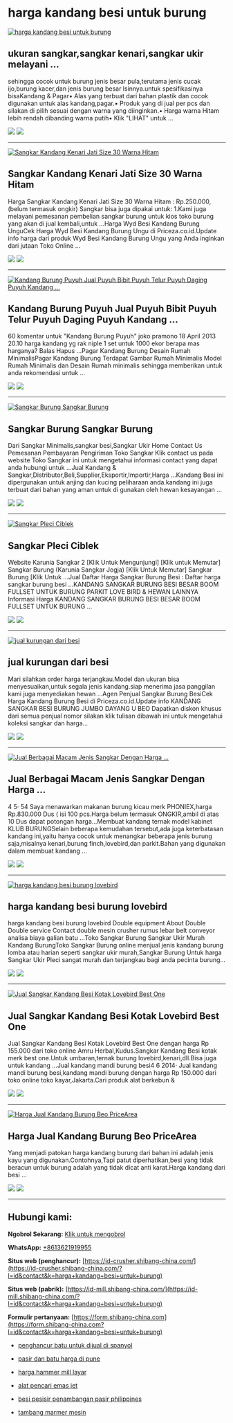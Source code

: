 # harga kandang besi untuk burung

<a href="https://swt.shibang-china.com/?l=id&img&k=harga+kandang+besi+untuk+burung" target="_blank">![harga kandang besi untuk burung](http://static.shibang-china.com/all-800x300/869.jpg)</a>

## ukuran sangkar,sangkar kenari,sangkar ukir melayani …
sehingga cocok untuk burung jenis besar pula,terutama jenis cucak ijo,burung kacer,dan jenis burung besar lsinnya.untuk spesifikasinya bisaKandang & Pagar• Alas yang terbuat dari bahan plastik dan cocok digunakan untuk alas kandang,pagar.• Produk yang di jual per pcs dan silakan di pilih sesuai dengan warna yang diinginkan.• Harga warna Hitam lebih rendah dibanding warna putih• Klik "LIHAT" untuk …


<a href="https://whatsapp.shibangsoft.com/WhatsApp.php" target="_blank" title="WhatsApp">![](http://static.shibang-china.com/icon/whatsapp.png)</a> <a href="https://swt.shibang-china.com/?l=id&icon&k=harga+kandang+besi+untuk+burung" target="_blank">![](http://static.shibang-china.com/icon/chat-id.png)</a>

---

<a href="https://swt.shibang-china.com/?l=id&img&k=harga+kandang+besi+untuk+burung" target="_blank">![Sangkar Kandang Kenari Jati Size 30 Warna Hitam](http://static.shibang-china.com/all-800x300/552.jpg)</a>

## Sangkar Kandang Kenari Jati Size 30 Warna Hitam
Harga Sangkar Kandang Kenari Jati Size 30 Warna Hitam : Rp.250.000, (belum termasuk ongkir) Sangkar bisa juga dipakai untuk: 1.Kami juga melayani pemesanan pembelian sangkar burung untuk kios toko burung yang akan di jual kembali,untuk …Harga Wyd Besi Kandang Burung UnguCek Harga Wyd Besi Kandang Burung Ungu di Priceza.co.id.Update info harga dari produk Wyd Besi Kandang Burung Ungu yang Anda inginkan dari jutaan Toko Online …


<a href="https://whatsapp.shibangsoft.com/WhatsApp.php" target="_blank" title="WhatsApp">![](http://static.shibang-china.com/icon/whatsapp.png)</a> <a href="https://swt.shibang-china.com/?l=id&icon&k=harga+kandang+besi+untuk+burung" target="_blank">![](http://static.shibang-china.com/icon/chat-id.png)</a>

---

<a href="https://swt.shibang-china.com/?l=id&img&k=harga+kandang+besi+untuk+burung" target="_blank">![Kandang Burung Puyuh Jual Puyuh Bibit Puyuh Telur Puyuh Daging Puyuh Kandang …](http://static.shibang-china.com/all-800x300/569.jpg)</a>

## Kandang Burung Puyuh Jual Puyuh Bibit Puyuh Telur Puyuh Daging Puyuh Kandang …
60 komentar untuk "Kandang Burung Puyuh" joko pramono 18 April 2013 20.10 harga kandang yg rak niple 1 set untuk 1000 ekor berapa mas harganya? Balas Hapus …Pagar Kandang Burung Desain Rumah MinimalisPagar Kandang Burung Terdapat Gambar Rumah Minimalis Model Rumah Minimalis dan Desain Rumah minimalis sehingga memberikan untuk anda rekomendasi untuk …


<a href="https://whatsapp.shibangsoft.com/WhatsApp.php" target="_blank" title="WhatsApp">![](http://static.shibang-china.com/icon/whatsapp.png)</a> <a href="https://swt.shibang-china.com/?l=id&icon&k=harga+kandang+besi+untuk+burung" target="_blank">![](http://static.shibang-china.com/icon/chat-id.png)</a>

---

<a href="https://swt.shibang-china.com/?l=id&img&k=harga+kandang+besi+untuk+burung" target="_blank">![Sangkar Burung Sangkar Burung](http://static.shibang-china.com/all-800x300/834.jpg)</a>

## Sangkar Burung Sangkar Burung
Dari Sangkar Minimalis,sangkar besi,Sangkar Ukir Home Contact Us Pemesanan Pembayaran Pengiriman Toko Sangkar Klik contact us pada website Toko Sangkar ini untuk mengetahui informasi contact yang dapat anda hubungi untuk …Jual Kandang & Sangkar,Distributor,Beli,Supplier,Eksportir,Importir,Harga …Kandang Besi ini dipergunakan untuk anjing dan kucing peliharaan anda.kandang ini juga terbuat dari bahan yang aman untuk di gunakan oleh hewan kesayangan …


<a href="https://whatsapp.shibangsoft.com/WhatsApp.php" target="_blank" title="WhatsApp">![](http://static.shibang-china.com/icon/whatsapp.png)</a> <a href="https://swt.shibang-china.com/?l=id&icon&k=harga+kandang+besi+untuk+burung" target="_blank">![](http://static.shibang-china.com/icon/chat-id.png)</a>

---

<a href="https://swt.shibang-china.com/?l=id&img&k=harga+kandang+besi+untuk+burung" target="_blank">![Sangkar Pleci Ciblek](http://static.shibang-china.com/all-800x300/1258.jpg)</a>

## Sangkar Pleci Ciblek
Website Karunia Sangkar 2 [Klik Untuk Mengunjungi] [Klik untuk Memutar] Sangkar Burung (Karunia Sangkar Jogja) [Klik Untuk Memutar] Sangkar Burung [Klik Untuk …Jual Daftar Harga Sangkar Burung Besi : Daftar harga sangkar burung besi …KANDANG SANGKAR BURUNG BESI BESAR BOOM FULLSET UNTUK BURUNG PARKIT LOVE BIRD & HEWAN LAINNYA Informasi Harga KANDANG SANGKAR BURUNG BESI BESAR BOOM FULLSET UNTUK BURUNG …


<a href="https://whatsapp.shibangsoft.com/WhatsApp.php" target="_blank" title="WhatsApp">![](http://static.shibang-china.com/icon/whatsapp.png)</a> <a href="https://swt.shibang-china.com/?l=id&icon&k=harga+kandang+besi+untuk+burung" target="_blank">![](http://static.shibang-china.com/icon/chat-id.png)</a>

---

<a href="https://swt.shibang-china.com/?l=id&img&k=harga+kandang+besi+untuk+burung" target="_blank">![jual kurungan dari besi](http://static.shibang-china.com/all-800x300/42.jpg)</a>

## jual kurungan dari besi
Mari silahkan order harga terjangkau.Model dan ukuran bisa menyesuaikan,untuk segala jenis kandang.siap menerima jasa panggilan kami juga menyediakan hewan …Agen Penjual Sangkar Burung BesiCek Harga Kandang Burung Besi di Priceza.co.id.Update info KANDANG SANGKAR BESI BURUNG JUMBO DAYANG U BEO Dapatkan diskon khusus dari semua penjual nomor silakan klik tulisan dibawah ini untuk mengetahui koleksi sangkar dan harga…


<a href="https://whatsapp.shibangsoft.com/WhatsApp.php" target="_blank" title="WhatsApp">![](http://static.shibang-china.com/icon/whatsapp.png)</a> <a href="https://swt.shibang-china.com/?l=id&icon&k=harga+kandang+besi+untuk+burung" target="_blank">![](http://static.shibang-china.com/icon/chat-id.png)</a>

---

<a href="https://swt.shibang-china.com/?l=id&img&k=harga+kandang+besi+untuk+burung" target="_blank">![Jual Berbagai Macam Jenis Sangkar Dengan Harga …](http://static.shibang-china.com/all-800x300/902.jpg)</a>

## Jual Berbagai Macam Jenis Sangkar Dengan Harga …
4 5· 54 Saya menawarkan makanan burung kicau merk PHONIEX,harga Rp.830.000 Dus ( isi 100 pcs.Harga belum termasuk ONGKIR,ambil di atas 10 Dus dapat potongan harga…Membuat kandang ternak model kabinet KLUB BURUNGSelain beberapa kemudahan tersebut,ada juga keterbatasan kandang ini,yaitu hanya cocok untuk menangkar beberapa jenis burung saja,misalnya kenari,burung finch,lovebird,dan parkit.Bahan yang digunakan dalam membuat kandang …


<a href="https://whatsapp.shibangsoft.com/WhatsApp.php" target="_blank" title="WhatsApp">![](http://static.shibang-china.com/icon/whatsapp.png)</a> <a href="https://swt.shibang-china.com/?l=id&icon&k=harga+kandang+besi+untuk+burung" target="_blank">![](http://static.shibang-china.com/icon/chat-id.png)</a>

---

<a href="https://swt.shibang-china.com/?l=id&img&k=harga+kandang+besi+untuk+burung" target="_blank">![harga kandang besi burung lovebird](http://static.shibang-china.com/all-800x300/998.jpg)</a>

## harga kandang besi burung lovebird
harga kandang besi burung lovebird Double equipment About Double Double service Contact double mesin crusher rumus lebar belt conveyor analisa biaya galian batu …Toko Sangkar Burung Sangkar Ukir Murah Kandang BurungToko Sangkar Burung online menjual jenis kandang burung lomba atau harian seperti sangkar ukir murah,Sangkar Burung Untuk harga Sangkar Ukir Pleci sangat murah dan terjangkau bagi anda pecinta burung…


<a href="https://whatsapp.shibangsoft.com/WhatsApp.php" target="_blank" title="WhatsApp">![](http://static.shibang-china.com/icon/whatsapp.png)</a> <a href="https://swt.shibang-china.com/?l=id&icon&k=harga+kandang+besi+untuk+burung" target="_blank">![](http://static.shibang-china.com/icon/chat-id.png)</a>

---

<a href="https://swt.shibang-china.com/?l=id&img&k=harga+kandang+besi+untuk+burung" target="_blank">![Jual Sangkar Kandang Besi Kotak Lovebird Best One](http://static.shibang-china.com/all-800x300/656.jpg)</a>

## Jual Sangkar Kandang Besi Kotak Lovebird Best One
Jual Sangkar Kandang Besi Kotak Lovebird Best One dengan harga Rp 155.000 dari toko online Amru Herbal,Kudus.Sangkar Kandang Besi kotak merk best one.Untuk umbaran,ternak burung lovebird,kenari,dll.Bisa juga untuk kandang …Jual kandang mandi burung besi4 6 2014· Jual kandang mandi burung besi,kandang mandi burung dengan harga Rp 150.000 dari toko online toko kayar,Jakarta.Cari produk alat berkebun &


<a href="https://whatsapp.shibangsoft.com/WhatsApp.php" target="_blank" title="WhatsApp">![](http://static.shibang-china.com/icon/whatsapp.png)</a> <a href="https://swt.shibang-china.com/?l=id&icon&k=harga+kandang+besi+untuk+burung" target="_blank">![](http://static.shibang-china.com/icon/chat-id.png)</a>

---

<a href="https://swt.shibang-china.com/?l=id&img&k=harga+kandang+besi+untuk+burung" target="_blank">![Harga Jual Kandang Burung Beo PriceArea](http://static.shibang-china.com/all-800x300/166.jpg)</a>

## Harga Jual Kandang Burung Beo PriceArea
Yang menjadi patokan harga kandang burung dari bahan ini adalah jenis kayu yang digunakan.Contohnya,Tapi patut diperhatikan,besi yang tidak beracun untuk burung adalah yang tidak dicat anti karat.Harga kandang dari besi …

<a href="https://whatsapp.shibangsoft.com/WhatsApp.php" target="_blank" title="WhatsApp">![](http://static.shibang-china.com/icon/whatsapp.png)</a> <a href="https://swt.shibang-china.com/?l=id&icon&k=harga+kandang+besi+untuk+burung" target="_blank">![](http://static.shibang-china.com/icon/chat-id.png)</a>

---
## Hubungi kami:

**Ngobrol Sekarang:** [Klik untuk mengobrol](https://swt.shibang-china.com?l=id&contact&k=harga+kandang+besi+untuk+burung)

**WhatsApp:**  [+8613621919955](https://whatsapp.shibangsoft.com/WhatsApp.php)

**Situs web (penghancur):** [https://id-crusher.shibang-china.com/](https://id-crusher.shibang-china.com/?l=id&contact&k=harga+kandang+besi+untuk+burung)

**Situs web (pabrik):** [https://id-mill.shibang-china.com/](https://id-mill.shibang-china.com/?l=id&contact&k=harga+kandang+besi+untuk+burung)

**Formulir pertanyaan:** [https://form.shibang-china.com](https://form.shibang-china.com?l=id&contact&k=harga+kandang+besi+untuk+burung)

* [penghancur batu untuk dijual di spanyol](../31/penghancur%20batu%20untuk%20dijual%20di%20spanyol.md)

* [pasir dan batu harga di pune](../33/pasir%20dan%20batu%20harga%20di%20pune.md)

* [harga hammer mill layar](../33/harga%20hammer%20mill%20layar.md)

* [alat pencari emas jet](../31/alat%20pencari%20emas%20jet.md)

* [besi pesisir penambangan pasir philippines](../34/besi%20pesisir%20penambangan%20pasir%20philippines.md)

* [tambang marmer mesin](../37/tambang%20marmer%20mesin.md)